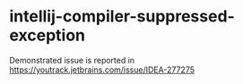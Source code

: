 # intellij-compiler-suppressed-exception

Demonstrated issue is reported in https://youtrack.jetbrains.com/issue/IDEA-277275
